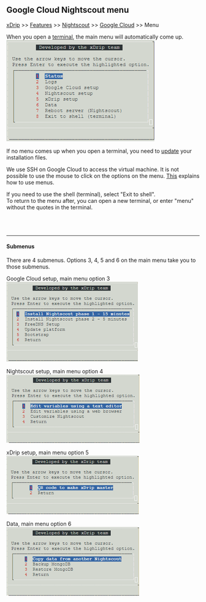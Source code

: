 ## Google Cloud Nightscout menu
[xDrip](../../README.md) >> [Features](../Features_page.md) >> [Nightscout](../Nightscout_page.md) >> [Google Cloud](./GoogleCloud.md) >> Menu  
  
When you open a [terminal](./Terminal.md), the main menu will automatically come up.  
![](./images/Menu.png)  
  
If no menu comes up when you open a terminal, you need to [update](./NS_SyncExecutables.md) your installation files.  
  
We use SSH on Google Cloud to access the virtual machine.  It is not possible to use the mouse to click on the options on the menu.  [This](./HowToMenu.md) explains how to use menus.  
  
If you need to use the shell (terminal), select "Exit to shell".  
To return to the menu after, you can open a new terminal, or enter "menu" without the quotes in the terminal.  
<br/>  
<br/>  
  
---  
  
#### **Submenus**
There are 4 submenus.  Options 3, 4, 5 and 6 on the main menu take you to those submenus.  
  
Google Cloud setup, main menu option 3  
![](./images/GCS_submenu.png)  
  
Nightscout setup, main menu option 4  
![](./images/NSS_submenu.png)   
  
xDrip setup, main menu option 5  
![](./images/xDS_submenu.png)  
  
Data, main menu option 6  
![](./images/D_submenu.png)  
  
  
